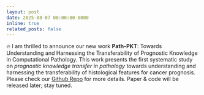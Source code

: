 ```yaml
---
layout: post
date: 2025-08-07 00:00:00-0000
inline: true
related_posts: false
---
```


:fire: I am thrilled to announce our new work **Path-PKT**: Towards Understanding and Harnessing the Transferability of Prognostic Knowledge in Computational Pathology. This work presents the first systematic study on *prognostic knowledge transfer in pathology* towards understanding and harnessing the transferability of histological features for cancer prognosis. Please check our [Github Repo](https://github.com/liupei101/Path-PKT) for more details. Paper & code will be released later; stay tuned.